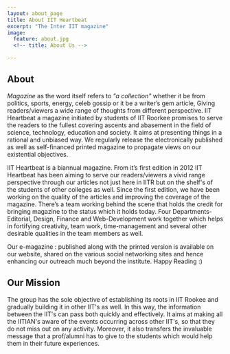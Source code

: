 ```yaml
---
layout: about_page
title: About IIT Heartbeat
excerpt: "The Inter IIT magazine"
image:
  feature: about.jpg
  <!-- title: About Us -->

---
```

## About

*Magazine* as the word itself refers to _"a collection"_ whether it be from politics, sports, energy, celeb gossip or it be a writer’s gem article, Giving readers/viewers a wide range of thoughts from different perspective. IIT Heartbeat a magazine initiated by students of IIT Roorkee promises to serve the readers to the fullest covering ascents and abasement in the field of science, technology, education and society. It aims at presenting things in a rational and unbiased way. We regularly release the electronically published as well as self-financed printed magazine to propagate views on our existential objectives.

IIT Heartbeat is a biannual magazine. From it’s first edition in 2012 IIT Heartbeat has been aiming to serve our readers/viewers a vivid range perspective through our articles not just here in IITR but on the shelf's of the students of other colleges as well. Since the first edition, we have been working on the quality of the articles and improving the coverage of the magazine. There’s a team working behind the scene that holds the credit for bringing magazine to the status which it holds today. Four Departments- Editorial, Design, Finance and Web-Development work together which helps in fortifying creativity, team work, time-management and several other desirable qualities in the team members as well.

Our e-magazine : published along with the printed version is available on our website, shared on the various social networking sites and hence enhancing our outreach much beyond the institute.
Happy Reading :)

## Our Mission

The group has the sole objective of establishing its roots in IIT Rookee and gradually building it in other IIT's as well. In this way, the information between the IIT's can pass both quickly and effectively. It aims at making all the IITIAN's aware of the events occurring across other IIT's, so that they do not miss out on any activity. Moreover, it also transfers the invaluable message that a prof/alumni has to give to the students which would help them in their future experiences.
